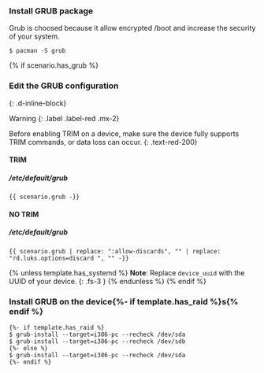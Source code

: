 ### Install GRUB package

Grub is choosed because it allow encrypted /boot and increase the security of your system.

```
$ pacman -S grub
```

{% if scenario.has_grub %}
### Edit the GRUB configuration
{: .d-inline-block}

Warning
{: .label .label-red .mx-2}

Before enabling TRIM on a device, make sure the device fully supports TRIM commands, or data loss can occur.
{: .text-red-200}

#### TRIM

##### /etc/default/grub
```
{{ scenario.grub -}}
```

#### NO TRIM

##### /etc/default/grub
```
{{ scenario.grub | replace: ":allow-discards", "" | replace: "rd.luks.options=discard ", "" -}}
```

{% unless template.has_systemd %}
**Note**: Replace `device_uuid` with the UUID of your device.
{: .fs-3 }
{% endunless %}
{% endif %}

### Install GRUB on the device{%- if template.has_raid %}s{% endif %}

```
{%- if template.has_raid %}
$ grub-install --target=i386-pc --recheck /dev/sda
$ grub-install --target=i386-pc --recheck /dev/sdb
{%- else %}
$ grub-install --target=i386-pc --recheck /dev/sda
{%- endif %}
```
